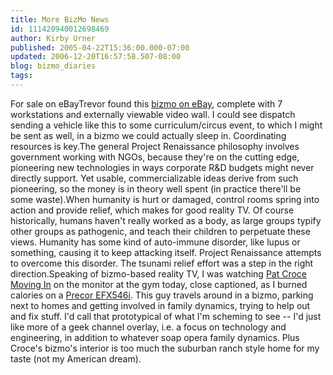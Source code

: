 ```yaml
---
title: More BizMo News
id: 111420940012698469
author: Kirby Urner
published: 2005-04-22T15:36:00.000-07:00
updated: 2006-12-20T16:57:58.507-08:00
blog: bizmo_diaries
tags: 
---
```


[](http://photos1.blogger.com/img/254/1836/640/bizmo1.jpg) For sale on eBayTrevor found this [bizmo on eBay](http://cgi.ebay.com/ebaymotors/ws/eBayISAPI.dll?ViewItem&rd=1&item=4543494713), complete with 7 workstations and externally viewable video wall. I could see dispatch sending a vehicle like this to some curriculum/circus event, to which I might be sent as well, in a bizmo we could actually sleep in. Coordinating resources is key.The general Project Renaissance philosophy involves government working with NGOs, because they're on the cutting edge, pioneering new technologies in ways corporate R&D budgets might never directly support. Yet usable, commercializable ideas derive from such pioneering, so the money is in theory well spent (in practice there'll be some waste).When humanity is hurt or damaged, control rooms spring into action and provide relief, which makes for good reality TV. Of course historically, humans haven't really worked as a body, as large groups typify other groups as pathogenic, and teach their children to perpetuate these views. Humanity has some kind of auto-immune disorder, like lupus or something, causing it to keep attacking itself. Project Renaissance attempts to overcome this disorder. The tsunami relief effort was a step in the right direction.Speaking of bizmo-based reality TV, I was watching [Pat Croce Moving In](http://www.sonypictures.com/tv/shows/patcroce/index.php) on the monitor at the gym today, close captioned, as I burned calories on a [Precor EFX546i](http://www.precor.com/comm/en/efx/546i/). This guy travels around in a bizmo, parking next to homes and getting involved in family dynamics, trying to help out and fix stuff. I'd call that prototypical of what I'm scheming to see -- I'd just like more of a geek channel overlay, i.e. a focus on technology and engineering, in addition to whatever soap opera family dynamics. Plus Croce's bizmo's interior is too much the suburban ranch style home for my taste (not my American dream).